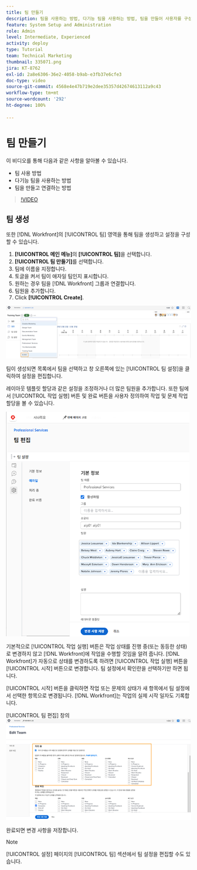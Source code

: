 ```yaml
---
title: 팀 만들기
description: 팀을 사용하는 방법, 다기능 팀을 사용하는 방법, 팀을 만들어 사용자를 구성하고 권한을 부여하는 방법을 알아봅니다.
feature: System Setup and Administration
role: Admin
level: Intermediate, Experienced
activity: deploy
type: Tutorial
team: Technical Marketing
thumbnail: 335071.png
jira: KT-8762
exl-id: 2a8e6306-36e2-4058-b9ab-e3fb37e6cfe3
doc-type: video
source-git-commit: 4568e4e47b719e2dee35357d42674613112a9c43
workflow-type: tm+mt
source-wordcount: '292'
ht-degree: 100%

---
```


# 팀 만들기

이 비디오를 통해 다음과 같은 사항을 알아볼 수 있습니다.

* 팀 사용 방법
* 다기능 팀을 사용하는 방법
* 팀을 만들고 연결하는 방법

>[!VIDEO](https://video.tv.adobe.com/v/335071/?quality=12&learn=on&enablevpops)

## 팀 생성

또한 [!DNL Workfront]의 [!UICONTROL 팀] 영역을 통해 팀을 생성하고 설정을 구성할 수 있습니다.

1. **[!UICONTROL 메인 메뉴]**&#x200B;의 **[!UICONTROL 팀]**&#x200B;을 선택합니다.
1. **[!UICONTROL 팀 만들기]**&#x200B;를 선택합니다.
1. 팀에 이름을 지정합니다.
1. 토글을 켜서 팀이 애자일 팀인지 표시합니다.
1. 원하는 경우 팀을 [!DNL Workfront] 그룹과 연결합니다.
1. 팀원을 추가합니다.
1. Click **[!UICONTROL Create]**.

![[!UICONTROL 팀] 페이지의 팀 메뉴](assets/admin-fund-create-team.png)

팀이 생성되면 목록에서 팀을 선택하고 창 오른쪽에 있는 [!UICONTROL 팀 설정]을 클릭하여 설정을 편집합니다.

레이아웃 템플릿 할당과 같은 설정을 조정하거나 더 많은 팀원을 추가합니다. 또한 팀에서 [!UICONTROL 작업 실행] 버튼 및 완료 버튼을 사용자 정의하여 작업 및 문제 작업 할당을 볼 수 있습니다.

![[!UICONTROL 팀 편집] 창](assets/admin-fund-team-settings.png)

기본적으로 [!UICONTROL 작업 실행] 버튼은 작업 상태를 진행 중(또는 동등한 상태)로 변경하지 않고 [!DNL Workfront]에 작업을 수행할 것임을 알려 줍니다. [!DNL Workfront]가 자동으로 상태를 변경하도록 하려면 [!UICONTROL 작업 실행] 버튼을 [!UICONTROL 시작] 버튼으로 변경합니다. 팀 설정에서 확인란을 선택하기만 하면 됩니다.

[!UICONTROL 시작] 버튼을 클릭하면 작업 또는 문제의 상태가 새 항목에서 팀 설정에서 선택한 항목으로 변경됩니다. [!DNL Workfront]는 작업의 실제 시작 일자도 기록합니다.

[!UICONTROL 팀 편집] 창의 ![[!UICONTROL 작업 실행] 섹션](assets/admin-fund-start-button-team.png)

완료되면 변경 사항을 저장합니다.


>[!NOTE]
>
>[!UICONTROL 설정] 페이지의 [!UICONTROL 팀] 섹션에서 팀 설정을 편집할 수도 있습니다.

<!--
learn more URLs
Create a team
Work On It and Done button overview
-->
